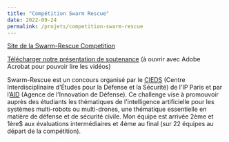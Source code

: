 ```yaml
---
title: "Compétition Swarm Rescue"
date: 2022-09-24
permalink: /projets/competition-swarm-rescue
---
```


[Site de la Swarm-Rescue Competition](https://emmanuel-battesti.github.io/swarm-rescue-website/)

[Télécharger notre présentation de soutenance](/files/swarm_rescue.pdf) (à ouvrir avec Adobe Acrobat pour pouvoir lire les vidéos)

Swarm-Rescue est un concours organisé par le [CIEDS](https://www.ip-paris.fr/recherche/centres-interdisciplinaires/cieds-centre-interdisciplinaire-detudes-pour-la-defense-et-la-securite) (Centre Interdisciplinaire d’Études pour la Défense et la Sécurité) de l'IP Paris et par l’[AID](https://www.defense.gouv.fr/aid) (Agence de l’Innovation de Défense). Ce challenge vise à promouvoir auprès des étudiants les thématiques de l'intelligence artificielle pour les systèmes multi-robots ou multi-drones, une thématique essentielle en matière de défense et de sécurité civile.
Mon équipe est arrivée 2ème et 1ère$ aux évaluations intermédiaires et 4ème au final (sur 22 équipes au départ de la compétition).